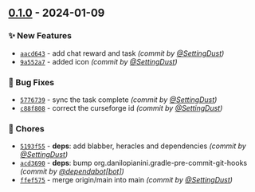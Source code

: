 
## [0.1.0] - 2024-01-09
### :sparkles: New Features
- [`aacd643`](https://github.com/SettingDust/HeraclesForBlabber/commit/aacd6435ba50daff6b13d32ca21b5aea7e3f8f36) - add chat reward and task *(commit by [@SettingDust](https://github.com/SettingDust))*
- [`9a552a7`](https://github.com/SettingDust/HeraclesForBlabber/commit/9a552a7dc729237a11c772bd3210bced695f1139) - added icon *(commit by [@SettingDust](https://github.com/SettingDust))*

### :bug: Bug Fixes
- [`5776739`](https://github.com/SettingDust/HeraclesForBlabber/commit/577673950411c536a457f086374b21b3ed3c23b8) - sync the task complete *(commit by [@SettingDust](https://github.com/SettingDust))*
- [`c88f808`](https://github.com/SettingDust/HeraclesForBlabber/commit/c88f8080f85d602847178fce552e4d125b9cf7bd) - correct the curseforge id *(commit by [@SettingDust](https://github.com/SettingDust))*

### :wrench: Chores
- [`5193f55`](https://github.com/SettingDust/HeraclesForBlabber/commit/5193f55d47f11484d531b16cb5287f0a74b7aaa4) - **deps**: add blabber, heracles and dependencies *(commit by [@SettingDust](https://github.com/SettingDust))*
- [`acd3690`](https://github.com/SettingDust/HeraclesForBlabber/commit/acd3690e6c28c582aed70107c8afaa9a597e2a74) - **deps**: bump org.danilopianini.gradle-pre-commit-git-hooks *(commit by [@dependabot[bot]](https://github.com/apps/dependabot))*
- [`ffef575`](https://github.com/SettingDust/HeraclesForBlabber/commit/ffef57503b7b11fbc3283521452e2f5a7cb28d8d) - merge origin/main into main *(commit by [@SettingDust](https://github.com/SettingDust))*


[0.1.0]: https://github.com/SettingDust/HeraclesForBlabber/compare/0.0.0...0.1.0